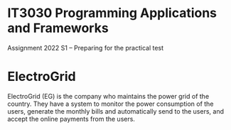 # IT3030 Programming Applications and Frameworks 
Assignment 2022 S1 – Preparing for the practical test 

# ElectroGrid
ElectroGrid (EG) is the company who maintains the power grid of the country. They have a system to
monitor the power consumption of the users, generate the monthly bills and automatically send to the
users, and accept the online payments from the users. 
